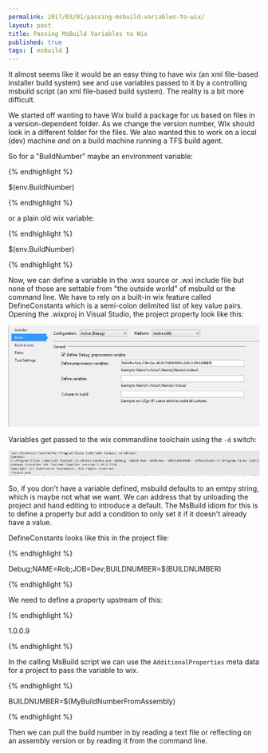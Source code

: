 ```yaml
---
permalink: 2017/03/01/passing-msbuild-variables-to-wix/
layout: post
title: Passing MsBuild Variables to Wix
published: true
tags: [ msbuild ]
---
```


It almost seems like it would be an easy thing to have wix (an xml file-based installer build system)
see and use variables passed to it by a controlling msbuild script (an xml file-based build system). The
reality is a bit more difficult.

We started off wanting to have Wix build a package for us based on files in a version-dependent
folder. As we change the version number, Wix should look in a different folder for the files. We also
wanted this to work on a local (dev) machine *and* on a build machine running a TFS build agent.

So for a "BuildNumber" maybe an environment variable:

{% endhighlight %}

  $(env.BuildNumber)

{% endhighlight %}

or a plain old wix variable:

{% endhighlight %}  

  $(env.BuildNumber)

{% endhighlight %}

Now, we can define a variable in the .wxs source or .wxi include file but none of those
are settable from "the outside world" of msbuild or the command line. We have to rely on a
built-in wix feature called DefineConstants which is a semi-colon delimited list of
key value pairs. Opening the .wixproj in Visual Studio, the project property look like this:

![project](/img/posts/passing-msbuild-variables-to-wix/wix-project.webp)

Variables get passed to the wix commandline toolchain using the <code>-d</code> switch:

![project](/img/posts/passing-msbuild-variables-to-wix/candle-commandline.webp)

So, if you don't have a variable defined, msbuild defaults to an emtpy string, which is
maybe not what we want. We can address that by unloading the project and hand editing to
introduce a default. The MsBuild idiom for this is to define a property but add a condition
to only set it if it doesn't already have a value.

DefineConstants looks like this in the project file:

{% endhighlight %}

  <PropertyGroup>
    <DefineConstants>Debug;NAME=Rob;JOB=Dev;BUILDNUMBER=$(BUILDNUMBER)</DefineConstants>
  </PropertyGroup>

{% endhighlight %}

We need to define a property upstream of this:

{% endhighlight %}

  <PropertyGroup>
    <BuildNumber Condition=" '$(BuildNumber)' == '' ">1.0.0.9</DefineConstants>
  </PropertyGroup>

{% endhighlight %}

In the calling MsBuild script we can use the <code>AdditionalProperties</code> meta data
for a project to pass the variable to wix.

{% endhighlight %}

  <ItemGroup>
      <ProjectList Include="SetupProject1.sln">
          <AdditionalProperties>BUILDNUMBER=$(MyBuildNumberFromAssembly)</AdditionalProperties>
      </ProjectList>
  </ItemGroup>

  <Message Text="Build is: $(MyBuildNumberFromAssembly)"/>

  <MSBuild Projects="@(ProjectList)"/>

{% endhighlight %}

Then we can pull the build number in by reading a text file or reflecting on an assembly
version or by reading it from the command line.
